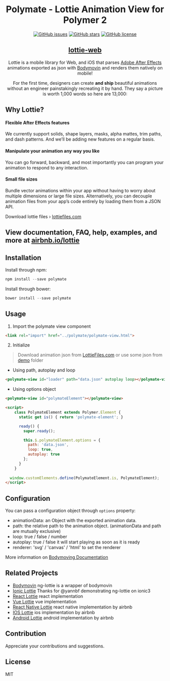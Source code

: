 <h1 align="center">
  Polymate - Lottie Animation View for Polymer 2
</h1>
<p align="center">
  <a href="https://github.com/AfterWebX/polymate/issues"><img src="https://camo.githubusercontent.com/0ace69e0fdebdcfc2721242595e876ecb96de266/68747470733a2f2f696d672e736869656c64732e696f2f6769746875622f6973737565732f4166746572576562582f706f6c796d6174652e737667" alt="GitHub issues" data-canonical-src="https://img.shields.io/github/issues/AfterWebX/polymate.svg" style="max-width:100%;"></a>
<a href="https://github.com/AfterWebX/polymate/stargazers"><img src="https://camo.githubusercontent.com/072e91a4db3a6570604993401009b06a80f95c98/68747470733a2f2f696d672e736869656c64732e696f2f6769746875622f73746172732f4166746572576562582f706f6c796d6174652e737667" alt="GitHub stars" data-canonical-src="https://img.shields.io/github/stars/AfterWebX/polymate.svg" style="max-width:100%;"></a>
<a href="https://raw.githubusercontent.com/AfterWebX/polymate/master/LICENSE" rel="nofollow"><img src="https://camo.githubusercontent.com/890acbdcb87868b382af9a4b1fac507b9659d9bf/68747470733a2f2f696d672e736869656c64732e696f2f62616467652f6c6963656e73652d4d49542d626c75652e737667" alt="GitHub license" data-canonical-src="https://img.shields.io/badge/license-MIT-blue.svg" style="max-width:100%;"></a>
</p>

<h2 align="center">
  <a href="https://github.com/airbnb/lottie-web">lottie-web</a>
</h2>
<p align="center">
  Lottie is a mobile library for Web,  and iOS that parses <a href="http://www.adobe.com/products/aftereffects.html">Adobe After Effects</a> animations exported as json with <a href="https://github.com/airbnb/lottie-web">Bodymovin</a> and renders them natively on mobile!
</p>
<p align="center">
  For the first time, designers can create <b>and ship</b> beautiful animations without an engineer painstakingly recreating it by hand. They say a picture is worth 1,000 words so here are 13,000:
</p>

## Why Lottie?


#### Flexible After Effects features
We currently support solids, shape layers, masks, alpha mattes, trim paths, and dash patterns. And we’ll be adding new features on a regular basis.

#### Manipulate your animation any way you like
You can go forward, backward, and most importantly you can program your animation to respond to any interaction.

#### Small file sizes
Bundle vector animations within your app without having to worry about multiple dimensions or large file sizes. Alternatively, you can decouple animation files from your app’s code entirely by loading them from a JSON API.

Download lottie files › [lottiefiles.com](https://www.lottiefiles.com/)

## View documentation, FAQ, help, examples, and more at [airbnb.io/lottie](http://airbnb.io/lottie/)

## Installation

Install through npm:
```js
npm install --save polymate
```

Install through bower:
```js
bower install --save polymate
```

## Usage
1. Import the polymate view component
```html
<link rel="import" href="../polymate/polymate-view.html">
```
2. Initialize <polymate-view>
> Download animation json from [LottieFiles.com](https://www.lottiefiles.com/) or use some json from [demo](https://github.com/AfterWebX/polymate/tree/master/demo) folder

- Using path, autoplay and loop
```html
<polymate-view id="loader" path="data.json" autoplay loop></polymate-view>
```
- Using options object
```html
<polymate-view id="polymateElement"></polymate-view>

<script>
    class PolymateElement extends Polymer.Element {
      static get is() { return 'polymate-element'; }

      ready() {
        super.ready();

        this.$.polymateElement.options = {
          path: 'data.json',
          loop: true,
          autoplay: true
        };
      }
    }
  
  window.customElements.define(PolymateElement.is, PolymateElement);
</script>
```

## Configuration

You can pass a configuration object through `options` property:
* animationData: an Object with the exported animation data.
* path: the relative path to the animation object. (animationData and path are mutually exclusive)
* loop: true / false / number
* autoplay: true / false it will start playing as soon as it is ready
* renderer: 'svg' / 'canvas' / 'html' to set the renderer

More information on [Bodymoving Documentation](https://github.com/bodymovin/bodymovin)

## Related Projects

* [Bodymovin](https://github.com/bodymovin/bodymovin) ng-lottie is a wrapper of bodymovin
* [Ionic Lottie](https://github.com/yannbf/ionic-lottie) Thanks for @yannbf demonstrating ng-lottie on ionic3
* [React Lottie](https://github.com/chenqingspring/react-lottie) react implementation
* [Vue Lottie](https://github.com/chenqingspring/vue-lottie) vue implementation
* [React Native Lottie](https://github.com/airbnb/lottie-react-native) react native implementation by airbnb
* [IOS Lottie](https://github.com/airbnb/lottie-ios) ios implementation by airbnb
* [Android Lottie](https://github.com/airbnb/lottie-android) android implementation by airbnb

## Contribution

Appreciate your contributions and suggestions.

## License

MIT
